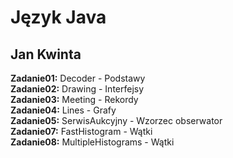 Język Java
==========

Jan Kwinta
----------

**Zadanie01:** Decoder - Podstawy  
**Zadanie02:** Drawing - Interfejsy  
**Zadanie03:** Meeting - Rekordy  
**Zadanie04:** Lines - Grafy  
**Zadanie05:** SerwisAukcyjny - Wzorzec obserwator  
**Zadanie07:** FastHistogram - Wątki  
**Zadanie08:** MultipleHistograms - Wątki  
